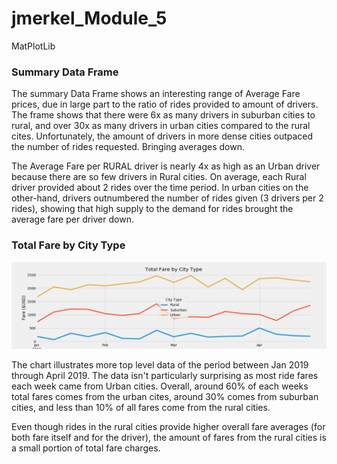 # jmerkel_Module_5
MatPlotLib

### Summary Data Frame
The summary Data Frame shows an interesting range of Average Fare prices, due in large part to the ratio of rides provided to amount of drivers. The frame shows that there were 6x as many drivers in suburban cities to rural, and over 30x as many drivers in urban cities compared to the rural cites. Unfortunately, the amount of drivers in more dense cities outpaced the number of rides requested. Bringing averages down.

The Average Fare per RURAL driver is nearly 4x as high as an Urban driver because there are so few drivers in Rural cities. On average, each Rural driver provided about 2 rides over the time period. In urban cities on the other-hand, drivers outnumbered the number of rides given (3 drivers per 2 rides), showing that high supply to the demand for rides brought the average fare per driver down.



### Total Fare by City Type
![TotalFare_Jan2019_Apr2019](analysis/TotalFare_CityType.png)

The chart illustrates more top level data of the period between Jan 2019 through April 2019. The data isn't particularly surprising as most ride fares each week came from Urban cities. Overall, around 60% of each weeks total fares comes from the urban cites,  around 30% comes from suburban cities, and less than 10% of all fares come from the rural cities.

Even though rides in the rural cities provide higher overall fare averages (for both fare itself and for the driver), the amount of fares from the rural cities is a small portion of total fare charges.
